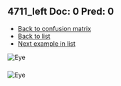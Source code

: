 ## 4711_left Doc: 0 Pred: 0
- [Back to confusion matrix](https://github.com/juliandewit/kaggle_retinopathy/blob/master/matrix.md)
- [Back to list](https://github.com/juliandewit/kaggle_retinopathy/blob/master/lists/00/list.md)
- [Next example in list](https://github.com/juliandewit/kaggle_retinopathy/blob/master/lists/00/47/4713_left.md)

![Eye](https://retinopaty.blob.core.windows.net/size1024/4711_left_0.jpeg)

### 

![Eye]()
